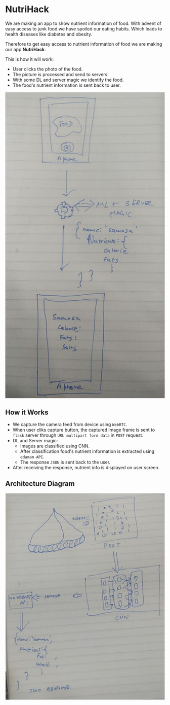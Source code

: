 # NutriHack
We are making an app to show nutrient information of food. With advent of easy access to junk food we have spoiled our eating habits. Which leads to health diseases like diabetes and obesity.

Therefore to get easy access to nutrient information of food we are making our app __NutriHack__. 

This is how it will work:
* User clicks the photo of the food.
* The picture is processed and send to servers.
* With some DL and server magic we identify the food.
* The food's nutrient information is sent back to user.

![Architecture Image 1](images/arch1.jpg)

## How it Works
* We capture the camera feed from device using `WebRTC`.
* When user cliks capture button, the captured image frame is sent to `flask` server through `URL multipart form data` in `POST` request.
* DL and Server magic:
  * Images are classified using CNN.
  * After classification food's nutrient information is extracted using `edamam API`.
  * The response `JSON` is sent back to the user.
* After receiving the response, nutrient info is displayed on user screen.

## Architecture Diagram
![Architecture Diagram 2](images/arch2.jpg)
